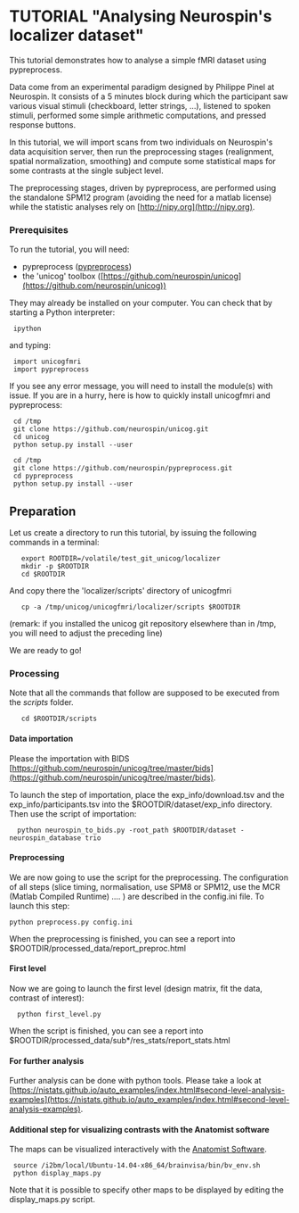 # TUTORIAL "Analysing Neurospin's localizer dataset"

This tutorial demonstrates how to analyse a simple fMRI dataset using pypreprocess. 

Data come from an experimental paradigm designed by Philippe Pinel at Neurospin. It consists of a 5 minutes block during which the participant saw various visual stimuli (checkboard, letter strings, ...), listened to spoken stimuli, performed some simple arithmetic computations, and pressed response buttons. 

In this tutorial, we will import scans from two individuals on Neurospin's data acquisition server, then run the preprocessing stages (realignment, spatial normalization, smoothing) and compute some statistical maps for some contrasts at the single subject level.

The preprocessing stages, driven by pypreprocess, are performed using
the standalone SPM12 program (avoiding the need for a matlab license)
while the statistic analyses rely on [http://nipy.org](http://nipy.org).

### Prerequisites

To run the tutorial, you will need:

* pypreprocess ([pypreprocess](https://github.com/neurospin/pypreprocess))
* the 'unicog' toolbox ([https://github.com/neurospin/unicog](https://github.com/neurospin/unicog))  

They may already be installed on your computer. You can check that by starting a Python interpreter:

     ipython

and typing:

     import unicogfmri
     import pypreprocess

If you see any error message, you will need to install the module(s) with issue. If you are in a hurry, here is how to quickly install unicogfmri and pypreprocess:

     cd /tmp
     git clone https://github.com/neurospin/unicog.git
     cd unicog 
     python setup.py install --user

     cd /tmp
     git clone https://github.com/neurospin/pypreprocess.git
     cd pypreprocess
     python setup.py install --user


## Preparation

Let us create a directory to run this tutorial, by issuing the following commands in a terminal:

       export ROOTDIR=/volatile/test_git_unicog/localizer
       mkdir -p $ROOTDIR
       cd $ROOTDIR

And copy there the 'localizer/scripts' directory of unicogfmri
 
       cp -a /tmp/unicog/unicogfmri/localizer/scripts $ROOTDIR

(remark: if you installed the unicog git repository elsewhere than in /tmp, you will need to adjust the preceding line) 

We are ready to go! 

### Processing 
    
Note that all the commands that follow are supposed to be executed from the *scripts* folder.


       cd $ROOTDIR/scripts

####  Data importation 
Please the importation with BIDS [https://github.com/neurospin/unicog/tree/master/bids](https://github.com/neurospin/unicog/tree/master/bids).

To launch the step of importation, place the exp_info/download.tsv and the exp_info/participants.tsv into the $ROOTDIR/dataset/exp_info directory.
Then use the script of importation:

      python neurospin_to_bids.py -root_path $ROOTDIR/dataset -neurospin_database trio



#### Preprocessing

We are now going to use the script for the preprocessing. The configuration of all steps (slice timing, normalisation, use SPM8 or SPM12, 
use the MCR (Matlab Compiled Runtime) .... ) are described in the config.ini file.
To launch this step:

    python preprocess.py config.ini

When the preprocessing is finished, you can see a report into $ROOTDIR/processed_data/report_preproc.html


#### First level

Now we are going to launch the first level (design matrix, fit the data, contrast of interest):

      python first_level.py

When the script is finished, you can see a report into $ROOTDIR/processed_data/sub*/res_stats/report_stats.html


#### For further analysis
Further analysis can be done with python tools. Please take a look at [https://nistats.github.io/auto_examples/index.html#second-level-analysis-examples](https://nistats.github.io/auto_examples/index.html#second-level-analysis-examples).


#### Additional step for visualizing contrasts with the Anatomist software

The maps can be visualized interactively with the [Anatomist Software](http://brainvisa.info/web/anatomist.html).


     source /i2bm/local/Ubuntu-14.04-x86_64/brainvisa/bin/bv_env.sh
     python display_maps.py


Note that it is possible to specify other maps to be displayed by editing the display_maps.py script.




